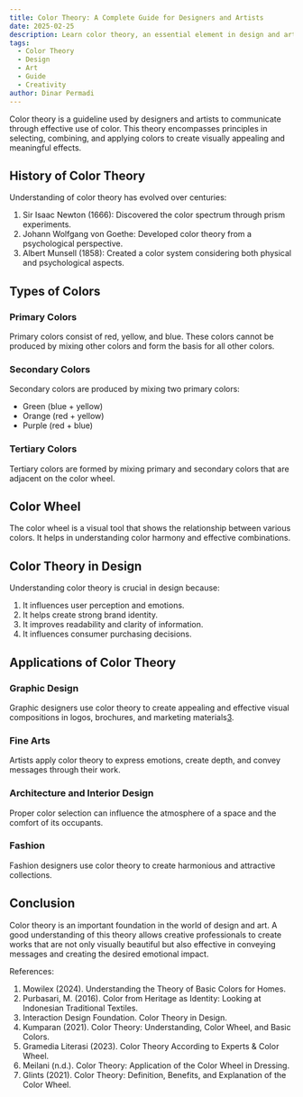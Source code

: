 ```yaml
---
title: Color Theory: A Complete Guide for Designers and Artists
date: 2025-02-25
description: Learn color theory, an essential element in design and art. Discover the meaning, types of colors, and their applications across various creative fields.
tags:
  - Color Theory
  - Design
  - Art
  - Guide
  - Creativity
author: Dinar Permadi
---
```


Color theory is a guideline used by designers and artists to communicate through effective use of color. This theory encompasses principles in selecting, combining, and applying colors to create visually appealing and meaningful effects.

## History of Color Theory

Understanding of color theory has evolved over centuries:

1. Sir Isaac Newton (1666): Discovered the color spectrum through prism experiments.
2. Johann Wolfgang von Goethe: Developed color theory from a psychological perspective.
3. Albert Munsell (1858): Created a color system considering both physical and psychological aspects.

## Types of Colors

### Primary Colors

Primary colors consist of red, yellow, and blue. These colors cannot be produced by mixing other colors and form the basis for all other colors.

### Secondary Colors

Secondary colors are produced by mixing two primary colors:

- Green (blue + yellow)
- Orange (red + yellow)
- Purple (red + blue)

### Tertiary Colors

Tertiary colors are formed by mixing primary and secondary colors that are adjacent on the color wheel.

## Color Wheel

The color wheel is a visual tool that shows the relationship between various colors. It helps in understanding color harmony and effective combinations.

## Color Theory in Design

Understanding color theory is crucial in design because:

1. It influences user perception and emotions.
2. It helps create strong brand identity.
3. It improves readability and clarity of information.
4. It influences consumer purchasing decisions.

## Applications of Color Theory

### Graphic Design

Graphic designers use color theory to create appealing and effective visual compositions in logos, brochures, and marketing materials[3](https://digimind.id/alasan-pentingnya-warna-untuk-seo-website/).

### Fine Arts

Artists apply color theory to express emotions, create depth, and convey messages through their work.

### Architecture and Interior Design

Proper color selection can influence the atmosphere of a space and the comfort of its occupants.

### Fashion

Fashion designers use color theory to create harmonious and attractive collections.

## Conclusion

Color theory is an important foundation in the world of design and art. A good understanding of this theory allows creative professionals to create works that are not only visually beautiful but also effective in conveying messages and creating the desired emotional impact.

References:

1. Mowilex (2024). Understanding the Theory of Basic Colors for Homes.
2. Purbasari, M. (2016). Color from Heritage as Identity: Looking at Indonesian Traditional Textiles.
3. Interaction Design Foundation. Color Theory in Design.
4. Kumparan (2021). Color Theory: Understanding, Color Wheel, and Basic Colors.
5. Gramedia Literasi (2023). Color Theory According to Experts & Color Wheel.
6. Meilani (n.d.). Color Theory: Application of the Color Wheel in Dressing.
7. Glints (2021). Color Theory: Definition, Benefits, and Explanation of the Color Wheel.

